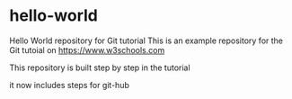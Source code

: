 # hello-world
Hello World repository for Git tutorial
This is an example repository for the Git tutoial on https://www.w3schools.com

This repository is built step by step in the tutorial

it now includes steps for git-hub
